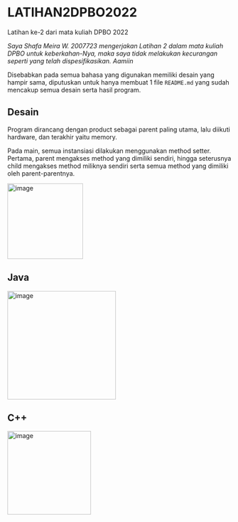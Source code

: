 # LATIHAN2DPBO2022
Latihan ke-2 dari mata kuliah DPBO 2022

*Saya Shafa Meira W. 2007723 mengerjakan Latihan 2 dalam mata kuliah DPBO untuk keberkahan-Nya, maka saya tidak melakukan kecurangan seperti yang telah dispesifikasikan. Aamiin*

Disebabkan pada semua bahasa yang digunakan memiliki desain yang hampir sama, diputuskan untuk hanya membuat 1 file `README.md` yang sudah mencakup semua desain serta hasil program.

## Desain 
Program dirancang dengan product sebagai parent paling utama, lalu diikuti hardware, dan terakhir yaitu memory. 

Pada main, semua instansiasi dilakukan menggunakan method setter. Pertama, parent mengakses method yang dimiliki sendiri, hingga seterusnya child mengakses method miliknya sendiri serta semua method yang dimiliki oleh parent-parentnya.

<img width="170" alt="image" src="https://user-images.githubusercontent.com/71260611/154809858-43092903-f750-484f-b5ff-0832a39ff9a9.png">


## Java<br>
<img width="244" alt="image" src="https://user-images.githubusercontent.com/71260611/154812241-101a0df8-d58b-47ae-bf58-7d387253bc17.png">

## C++<br>
<img width="188" alt="image" src="https://user-images.githubusercontent.com/71260611/154815810-dbdd184b-78b7-4d5a-8614-960690b2fd19.png">
